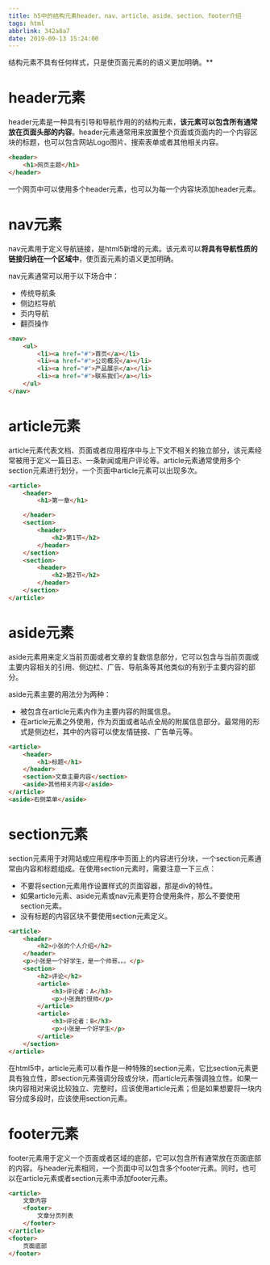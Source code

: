 ```yaml
---
title: h5中的结构元素header、nav、article、aside、section、footer介绍
tags: html
abbrlink: 342a8a7
date: 2019-09-13 15:24:00
---
```




结构元素不具有任何样式，只是使页面元素的的语义更加明确。**

# header元素
header元素是一种具有引导和导航作用的的结构元素，**该元素可以包含所有通常放在页面头部的内容**。header元素通常用来放置整个页面或页面内的一个内容区块的标题，也可以包含网站Logo图片、搜索表单或者其他相关内容。
```html
<header>
	<h1>网页主题</h1>
</header>
```
一个网页中可以使用多个header元素，也可以为每一个内容块添加header元素。
# nav元素
nav元素用于定义导航链接，是html5新增的元素。该元素可以**将具有导航性质的链接归纳在一个区域中**，使页面元素的语义更加明确。

nav元素通常可以用于以下场合中：
- 传统导航条
- 侧边栏导航
- 页内导航
- 翻页操作
```html
<nav>
	<ul>
		<li><a href="#">首页</a></li>
		<li><a href="#">公司概况</a></li>
		<li><a href="#">产品展示</a></li>
		<li><a href="#">联系我们</a></li>
	</ul>
</nav>
```
# article元素
article元素代表文档、页面或者应用程序中与上下文不相关的独立部分，该元素经常被用于定义一篇日志、一条新闻或用户评论等。article元素通常使用多个section元素进行划分，一个页面中article元素可以出现多次。
```html
<article>
    <header>
        <h1>第一章</h1>

    </header>
    <section>
        <header>
            <h2>第1节</h2>
        </header>
    </section>
    <section>
        <header>
            <h2>第2节</h2>
        </header>
    </section>
</article>
```
# aside元素
aside元素用来定义当前页面或者文章的复数信息部分，它可以包含与当前页面或主要内容相关的引用、侧边栏、广告、导航条等其他类似的有别于主要内容的部分。

aside元素主要的用法分为两种：
- 被包含在article元素内作为主要内容的附属信息。
- 在article元素之外使用，作为页面或者站点全局的附属信息部分。最常用的形式是侧边栏，其中的内容可以使友情链接、广告单元等。

```html
<article>
    <header>
        <h1>标题</h1>
    </header>
    <section>文章主要内容</section>
    <aside>其他相关内容</aside>
</article>
<aside>右侧菜单</aside>
```
# section元素
section元素用于对网站或应用程序中页面上的内容进行分块，一个section元素通常由内容和标题组成。在使用section元素时，需要注意一下三点：
- 不要将section元素用作设置样式的页面容器，那是div的特性。
- 如果article元素、aside元素或nav元素更符合使用条件，那么不要使用section元素。
- 没有标题的内容区块不要使用section元素定义。

```html
<article>
    <header>
        <h2>小张的个人介绍</h2>
    </header>
    <p>小张是一个好学生，是一个帅哥。。。</p>
    <section>
        <h2>评论</h2>
        <article>
            <h3>评论者：A</h3>
            <p>小张真的很帅</p>
        </article>
        <article>
            <h3>评论者：B</h3>
            <p>小张是一个好学生</p>
        </article>
    </section>
</article>
```
在html5中，article元素可以看作是一种特殊的section元素，它比section元素更具有独立性，即section元素强调分段或分块，而article元素强调独立性。如果一块内容相对来说比较独立、完整时，应该使用article元素；但是如果想要将一块内容分成多段时，应该使用section元素。

# footer元素
footer元素用于定义一个页面或者区域的底部，它可以包含所有通常放在页面底部的内容。与header元素相同，一个页面中可以包含多个footer元素。同时，也可以在article元素或者section元素中添加footer元素。
```html
<article>
    文章内容
    <footer>
        文章分页列表
    </footer>
</article>
<footer>
    页面底部
</footer>
```
